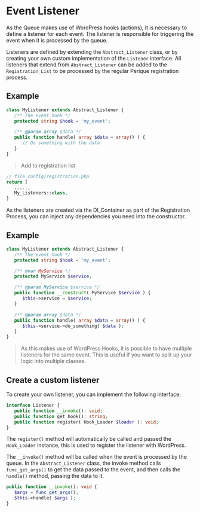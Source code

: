 # Event Listener

As the Queue makes use of WordPress hooks (actions), it is necessary to define a listener for each event. The listener is responsible for triggering the event when it is processed by the queue.

Listeners are defined by extending the `Abstract_Listener` class, or by creating your own custom implementation of the `Listener` interface. All listeners that extend from `Abstract_Listener` can be added to the `Registration_List` to be processed by the regular Perique registration process.

## Example

```php
class MyListener extends Abstract_Listener {
   /** The event hook */
   protected string $hook = 'my_event';

   /** @param array $data */
   public function handle( array $data = array() ) {
      // Do something with the data
   }
}
```

> Add to registration list

```php
// file config/registration.php
return [
   .....,
   My_Listeners::class,
]
```

As the listeners are created via the DI_Container as part of the Registration Process, you can inject any dependencies you need into the constructor.

## Example

```php
class MyListener extends Abstract_Listener {
   /** The event hook */
   protected string $hook = 'my_event';

   /** @var MyService */
   protected MyService $service;

   /** @param MyService $service */
   public function __construct( MyService $service ) {
      $this->service = $service;
   }

   /** @param array $data */
   public function handle( array $data = array() ) {
      $this->service->do_something( $data );
   }
}
```

> As this makes use of WordPress Hooks, it is possible to have multiple listeners for the same event. This is useful if you want to split up your logic into multiple classes.

## Create a custom listener

To create your own listener, you can implement the following interface:

```php
interface Listener {
   public function __invoke(): void;
   public function get_hook(): string;
   public function register( Hook_Loader $loader ): void;
}
```
The `register()` method will automatically be called and passed the `Hook_Loader` instance, this is used to register the listener with WordPress.

The `__invoke()` method will be called when the event is processed by the queue. In the `Abstract_Listener` class, the invoke method calls `func_get_args()` to get the data passed to the event, and then calls the `handle()` method, passing the data to it.

```php
public function __invoke(): void {
   $args = func_get_args();
   $this->handle( $args );
}
```
